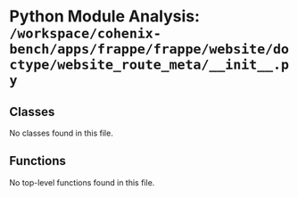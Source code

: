 # Python Module Analysis: `/workspace/cohenix-bench/apps/frappe/frappe/website/doctype/website_route_meta/__init__.py`

## Classes

No classes found in this file.


## Functions

No top-level functions found in this file.
